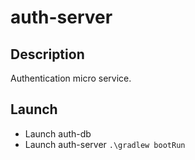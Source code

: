 # auth-server

## Description
Authentication micro service.  

## Launch
* Launch auth-db
* Launch auth-server `.\gradlew bootRun`
